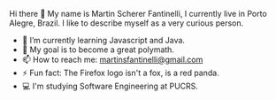 Hi there 👋 My name is Martin Scherer Fantinelli, I currently live in Porto Alegre, Brazil.
I like to describe myself as a very curious person.

- 🌱 I’m currently learning Javascript and Java.
- 🦉 My goal is to become a great polymath.
- 📫 How to reach me: martinsfantinelli@gmail.com
- ⚡ Fun fact: The Firefox logo isn't a fox, is a red panda.
- 💻 I'm studying Software Engineering at PUCRS.

